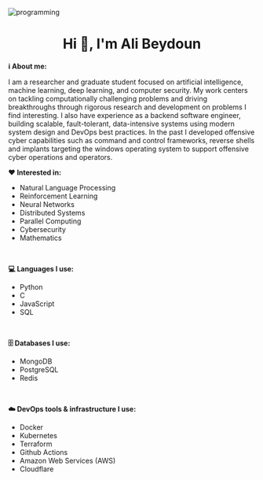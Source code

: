 ![programming](https://github.com/user-attachments/assets/3d8cd988-ff1d-455d-b8ca-2a8dd28ddeb9)

<h1 align="center">Hi 👋, I'm Ali Beydoun</h1>

**ℹ️ About me:**

I am a researcher and graduate student focused on artificial intelligence, machine learning, deep learning, and computer security. My work centers on tackling computationally challenging problems and driving breakthroughs through rigorous research and development on problems I find interesting. I also have experience as a backend software engineer, building scalable, fault-tolerant, data-intensive systems using modern system design and DevOps best practices. In the past I developed offensive cyber capabilities such as command and control frameworks, reverse shells and implants targeting the windows operating system to support offensive cyber operations and operators.
<br />

**❤️ Interested in:**

- Natural Language Processing
- Reinforcement Learning
- Neural Networks
- Distributed Systems
- Parallel Computing
- Cybersecurity
- Mathematics

<br />

**💻 Languages I use:**

- Python
- C
- JavaScript
- SQL

<br />

**🗄️ Databases I use:**
- MongoDB
- PostgreSQL
- Redis

<br />

**☁️ DevOps tools & infrastructure I use:**
- Docker
- Kubernetes
- Terraform
- Github Actions
- Amazon Web Services (AWS)
- Cloudflare













